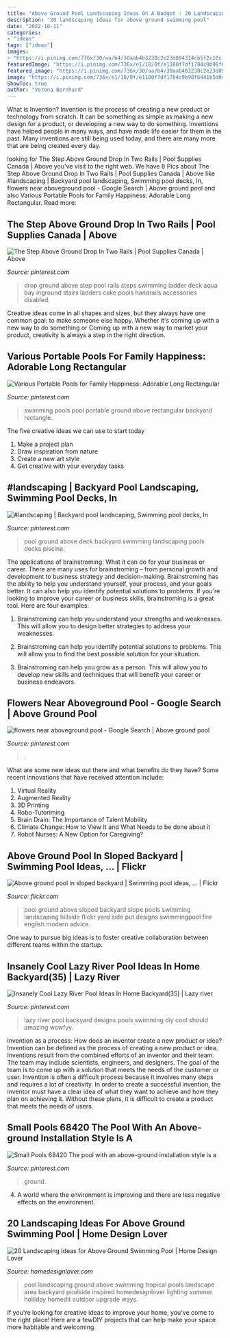 ```yaml
---
title: "Above Ground Pool Landscaping Ideas On A Budget : 20 Landscaping Ideas For Above Ground Swimming Pool"
description: "20 landscaping ideas for above ground swimming pool"
date: "2022-10-11"
categories:
- "ideas"
tags: ["ideas"]
images:
- "https://i.pinimg.com/736x/30/aa/b4/30aab4b3238c2e23d894314cb5f2c10c--fit-abs-drop-in.jpg"
featuredImage: "https://i.pinimg.com/736x/e1/18/0f/e1180f7df1784c9b98f6441b5d0d6db7.jpg"
featured_image: "https://i.pinimg.com/736x/30/aa/b4/30aab4b3238c2e23d894314cb5f2c10c--fit-abs-drop-in.jpg"
image: "https://i.pinimg.com/736x/e1/18/0f/e1180f7df1784c9b98f6441b5d0d6db7.jpg"
ShowToc: true
author: "Verona Bernhard"
---
```



What is Invention?
Invention is the process of creating a new product or technology from scratch. It can be something as simple as making a new design for a product, or developing a new way to do something. Inventions have helped people in many ways, and have made life easier for them in the past. Many inventions are still being used today, and there are many more that are being created every day.

	

		
looking for The Step Above Ground Drop In Two Rails | Pool Supplies Canada | Above you've visit to the right web. We have 8 Pics about The Step Above Ground Drop In Two Rails | Pool Supplies Canada | Above like #landscaping | Backyard pool landscaping, Swimming pool decks, In, flowers near aboveground pool - Google Search | Above ground pool and also Various Portable Pools for Family Happiness: Adorable Long Rectangular. Read more:
		
    
## The Step Above Ground Drop In Two Rails | Pool Supplies Canada | Above

<img loading=lazy src="https://i.pinimg.com/736x/30/aa/b4/30aab4b3238c2e23d894314cb5f2c10c--fit-abs-drop-in.jpg" onerror="this.onerror=null;this.src='https://tse2.mm.bing.net/th?id=OIP.x8EhN5ZQOw5k9SeRlwfMzAHaKP&amp;pid=15.1';" alt="The Step Above Ground Drop In Two Rails | Pool Supplies Canada | Above">

_Source: pinterest.com_

>drop ground above step pool rails steps swimming ladder deck aqua bay inground stairs ladders cake pools handrails accessories disabled. 

	

Creative ideas come in all shapes and sizes, but they always have one common goal: to make someone else happy. Whether it's coming up with a new way to do something or Coming up with a new way to market your product, creativity is always a step in the right direction.

    
## Various Portable Pools For Family Happiness: Adorable Long Rectangular

<img loading=lazy src="https://i.pinimg.com/736x/fc/08/7c/fc087c5d7b005f196991c0440cccd3ba--swimming-pool-exercises-portable-swimming-pools.jpg" onerror="this.onerror=null;this.src='https://tse2.mm.bing.net/th?id=OIP.Tekt8LSWPuP1sLOVeEKYWwHaJ3&amp;pid=15.1';" alt="Various Portable Pools for Family Happiness: Adorable Long Rectangular">

_Source: pinterest.com_

>swimming pools pool portable ground above rectangular backyard rectangle. 

	

The five creative ideas we can use to start today
1. Make a project plan
2. Draw inspiration from nature
3. Create a new art style
4. Get creative with your everyday tasks 

    
## #landscaping | Backyard Pool Landscaping, Swimming Pool Decks, In

<img loading=lazy src="https://i.pinimg.com/736x/e1/18/0f/e1180f7df1784c9b98f6441b5d0d6db7.jpg" onerror="this.onerror=null;this.src='https://tse1.mm.bing.net/th?id=OIP.UzXJQ4I3YE3Tt0zFSz1H1AHaMu&amp;pid=15.1';" alt="#landscaping | Backyard pool landscaping, Swimming pool decks, In">

_Source: pinterest.com_

>pool ground above deck backyard swimming landscaping pools decks piscina. 

	

The applications of brainstroming: What it can do for your business or career.
There are many uses for brainstroming – from personal growth and development to business strategy and decision-making. Brainstroming has the ability to help you understand yourself, your process, and your goals better. It can also help you identify potential solutions to problems.
If you're looking to improve your career or business skills, brainstroming is a great tool. Here are four examples:

1) Brainstroming can help you understand your strengths and weaknesses. This will allow you to design better strategies to address your weaknesses.

2) Brainstroming can help you identify potential solutions to problems. This will allow you to find the best possible solution for your situation.

3) Brainstroming can help you grow as a person. This will allow you to develop new skills and techniques that will benefit your career or business endeavors.

    
## Flowers Near Aboveground Pool - Google Search | Above Ground Pool

<img loading=lazy src="https://i.pinimg.com/736x/da/c9/5a/dac95a11b06a400ea363d691d9641e5a.jpg" onerror="this.onerror=null;this.src='https://tse2.mm.bing.net/th?id=OIP.o2F0rleS42mRJ68Ca7ZuiQHaEl&amp;pid=15.1';" alt="flowers near aboveground pool - Google Search | Above ground pool">

_Source: pinterest.com_

>. 

	

What are some new ideas out there and what benefits do they have?
Some recent innovations that have received attention include: 
1. Virtual Reality 
2. Augmented Reality 
3. 3D Printing 
4. Robo-Tutoriming 
5. Brain Drain: The Importance of Talent Mobility 
6. Climate Change: How to View It and What Needs to be done about it 
7. Robot Nurses: A New Option for Caregiving?

    
## Above Ground Pool In Sloped Backyard | Swimming Pool Ideas, … | Flickr

<img loading=lazy src="https://c1.staticflickr.com/5/4093/4931002280_fa6f5eee7b_b.jpg" onerror="this.onerror=null;this.src='https://tse4.mm.bing.net/th?id=OIP.jNVfFEcetMtm-x3QKqcAVQHaFG&amp;pid=15.1';" alt="Above ground pool in sloped backyard | Swimming pool ideas, … | Flickr">

_Source: flickr.com_

>pool ground above sloped backyard slope pools swimming landscaping hillside flickr yard side put designs swimmingpool fire english modern advice. 

	

One way to pursue big ideas is to foster creative collaboration between different teams within the startup.

    
## Insanely Cool Lazy River Pool Ideas In Home Backyard(35) | Lazy River

<img loading=lazy src="https://i.pinimg.com/736x/eb/f8/e3/ebf8e392fc1ead9e053ebf3d10ac1f52.jpg" onerror="this.onerror=null;this.src='https://tse4.mm.bing.net/th?id=OIP.3GXSHmVKEA8ETkTKhUb79wHaJ4&amp;pid=15.1';" alt="Insanely Cool Lazy River Pool Ideas In Home Backyard(35) | Lazy river">

_Source: pinterest.com_

>lazy river pool backyard designs pools swimming diy cool should amazing wowfyy. 

	

Invention as a process: How does an inventor create a new product or idea?
Invention can be defined as the process of creating a new product or idea. Inventions result from the combined efforts of an inventor and their team. The team may include scientists, engineers, and designers. The goal of the team is to come up with a solution that meets the needs of the customer or user.
Invention is often a difficult process because it involves many steps and requires a lot of creativity. In order to create a successful invention, the inventor must have a clear idea of what they want to achieve and how they plan on achieving it. Without these plans, it is difficult to create a product that meets the needs of users.

    
## Small Pools 68420 The Pool With An Above-ground Installation Style Is A

<img loading=lazy src="https://i.pinimg.com/736x/c6/68/ac/c668ac2ef988e427f044dadaae71c26f.jpg" onerror="this.onerror=null;this.src='https://tse4.mm.bing.net/th?id=OIP.3yx8rH6bR3aii9xQmxEITQHaJ3&amp;pid=15.1';" alt="Small Pools 68420 The pool with an above-ground installation style is a">

_Source: pinterest.com_

>ground. 

	

4. A world where the environment is improving and there are less negative effects on the environment. 

    
## 20 Landscaping Ideas For Above Ground Swimming Pool | Home Design Lover

<img loading=lazy src="https://homedesignlover.com/wp-content/uploads/2015/08/1-tropical-inspired.jpg" onerror="this.onerror=null;this.src='https://tse2.mm.bing.net/th?id=OIP.j0N3C8bAvceIb7cTFJ_ncAHaE9&amp;pid=15.1';" alt="20 Landscaping Ideas for Above Ground Swimming Pool | Home Design Lover">

_Source: homedesignlover.com_

>pool landscaping ground above swimming tropical pools landscape area backyard poolside inspired homedesignlover lighting summer holliday homedit outdoor upgrade ways. 

	

If you're looking for creative ideas to improve your home, you've come to the right place! Here are a fewDIY projects that can help make your space more habitable and welcoming.

